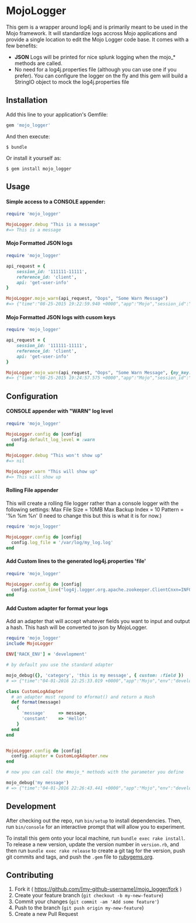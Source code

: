 # MojoLogger

This gem is a wrapper around log4j and is primarily meant to be used in the Mojo framework. It will standardize logs accross Mojo applications and provide a single location to edit the Mojo Logger code base. It comes with a few benefits:

* **JSON** Logs will be printed for nice splunk logging when the mojo_* methods are called.
* No need for a log4j.properties file (although you can use one if you prefer). You can configure the logger on the fly and this gem will build a StringIO object to mock the log4j.properties file

## Installation

Add this line to your application's Gemfile:

```ruby
gem 'mojo_logger'
```

And then execute:

    $ bundle

Or install it yourself as:

    $ gem install mojo_logger

## Usage

#### Simple access to a CONSOLE appender:

```ruby
require 'mojo_logger'

MojoLogger.debug "This is a message"
#=> This is a message

```

#### Mojo Formatted JSON logs
```ruby
require 'mojo_logger'

api_request = {
    session_id: '111111-11111',
    reference_id: 'client',
    api: 'get-user-info'
}

MojoLogger.mojo_warn(api_request, "Oops", "Some Warn Message")
#=> {"time":"08-25-2015 19:22:59.940 +0000","app":"Mojo","session_id":"111111-11111","reference_id":"client","api":"get-user-info","category":"Oops","message":"Some Warn Message"}

```

#### Mojo Formatted JSON logs with cusom keys
```ruby
require 'mojo_logger'

api_request = {
    session_id: '111111-11111',
    reference_id: 'client',
    api: 'get-user-info'
}

MojoLogger.mojo_warn(api_request, "Oops", "Some Warn Message", {my_key: "Some value", my_other_key: :another_val})
#=> {"time":"08-25-2015 19:24:57.575 +0000","app":"Mojo","session_id":"111111-11111","reference_id":"client","api":"get-user-info","category":"Oops","message":"Some Warn Message","my_key":"Some value","my_other_key":"another_val"} 

```


## Configuration

#### CONSOLE appender with "WARN" log level
```ruby
require 'mojo_logger'

MojoLogger.config do |config|
  config.default_log_level = :warn
end

MojoLogger.debug "This won't show up"
#=> nil

MojoLogger.warn "This will show up"
#=> This will show up

```


#### Rolling File appender
This will create a rolling file logger rather than a console logger with the following settings:
Max File Size = 10MB
Max Backup Index = 10
Pattern = '%n %m %n'  (I need to change this but this is what it is for now.)

```ruby
require 'mojo_logger'

MojoLogger.config do |config|
  config.log_file = '/var/log/my_log.log'
end

```

#### Add Custom lines to the generated log4j.properties 'file'

```ruby
require 'mojo_logger'

MojoLogger.config do |config|
  config.custom_line("log4j.logger.org.apache.zookeeper.ClientCnxn=INFO")
end

```

#### Add Custom adapter for format your logs
Add an adapter that will accept whatever fields you want to input and output a hash.
This hash will be converted to json by MojoLogger.

```ruby
require 'mojo_logger'
include MojoLogger

ENV['RACK_ENV'] = 'development'

# by default you use the standard adapter

mojo_debug({}, 'category', 'this is my message', { custom: :field })
# => {"time":"04-01-2016 22:25:33.019 +0000","app":"Mojo","env":"development","session_id":null,"reference_id":null,"api":null,"category":"category","message":"this is my message","custom":"field"}

class CustomLogAdapter
  # an adapter must repond to #format() and return a Hash
  def format(message)
    {
      'message'     => message,
      'constant'    => 'Hello!'
    }
  end
end


MojoLogger.config do |config|
  config.adapter = CustomLogAdapter.new
end

# now you can call the #mojo_* methods with the parameter you define

mojo_debug('my message')
# => {"time":"04-01-2016 22:26:43.441 +0000","app":"Mojo","env":"development","message":"my message","constant":"Hello!"}

```


## Development

After checking out the repo, run `bin/setup` to install dependencies. Then, run `bin/console` for an interactive prompt that will allow you to experiment.

To install this gem onto your local machine, run `bundle exec rake install`. To release a new version, update the version number in `version.rb`, and then run `bundle exec rake release` to create a git tag for the version, push git commits and tags, and push the `.gem` file to [rubygems.org](https://rubygems.org).

## Contributing

1. Fork it ( https://github.com/[my-github-username]/mojo_logger/fork )
2. Create your feature branch (`git checkout -b my-new-feature`)
3. Commit your changes (`git commit -am 'Add some feature'`)
4. Push to the branch (`git push origin my-new-feature`)
5. Create a new Pull Request
